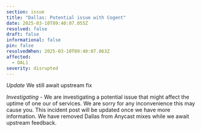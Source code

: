 ```yaml
---
section: issue
title: "Dallas: Potential issue with Cogent"
date: 2025-03-10T09:40:07.055Z
resolved: false
draft: false
informational: false
pin: false
resolvedWhen: 2025-03-10T09:40:07.063Z
affected:
  - DAL1
severity: disrupted
---
```

*Update* We still await upstream fix
 
*Investigating* - We are investigating a potential issue that might affect the uptime of one our of services. We are sorry for any inconvenience this may cause you. This incident post will be updated once we have more information. We have removed Dallas from Anycast mixes while we await upstream feedback.